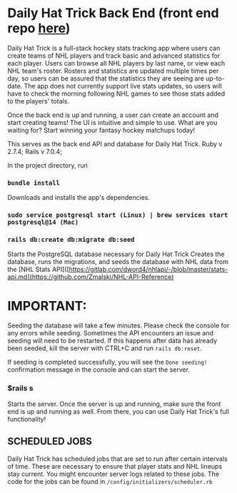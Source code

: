 # Daily Hat Trick Back End (front end repo [here](https://github.com/tdimp/phase5-frontend))

Daily Hat Trick is a full-stack hockey stats tracking app where users can create teams of NHL players and track basic and advanced statistics for each player. Users can browse all NHL players by last name, or view each NHL team's roster. Rosters and statistics are updated multiple times per day, so users can be assured that the statistics they are seeing are up-to-date. The app does not currently support live stats updates, so users will have to check the morning following NHL games to see those stats added to the players' totals.

Once the back end is up and running, a user can create an account and start creating teams! The UI is intuitive and simple to use. What are you waiting for? Start winning your fantasy hockey matchups today!

This serves as the back end API and database for Daily Hat Trick. Ruby v 2.7.4; Rails v 7.0.4;

In the project directory, run 

### `bundle install`

Downloads and installs the app's dependencies.

### `sudo service postgresql start (Linux) | brew services start postgresql@14 (Mac)`

### `rails db:create db:migrate db:seed`

Starts the PostgreSQL database necessary for Daily Hat Trick
Creates the database, runs the migrations, and seeds the database with NHL data from the [NHL Stats API]([https://gitlab.com/dword4/nhlapi/-/blob/master/stats-api.md](https://github.com/Zmalski/NHL-API-Reference)

# IMPORTANT:

Seeding the database will take a few minutes. Please check the console for any errors while seeding. Sometimes the API encounters an issue and seeding will need to be restarted. If this happens after data has already been seeded, kill the server with CTRL+C and run `rails db:reset`.

If seeding is completed successfully, you will see the `Done seeding!` confirmation message in the console and can start the server.

### $rails s

Starts the server. Once the server is up and running, make sure the front end is up and running as well. From there, you can use Daily Hat Trick's full functionality!

## SCHEDULED JOBS

Daily Hat Trick has scheduled jobs that are set to run after certain intervals of time. These are necessary to ensure that player stats and NHL lineups stay current. You might encounter server logs related to these jobs. The code for the jobs can be found in `/config/initializers/scheduler.rb`
